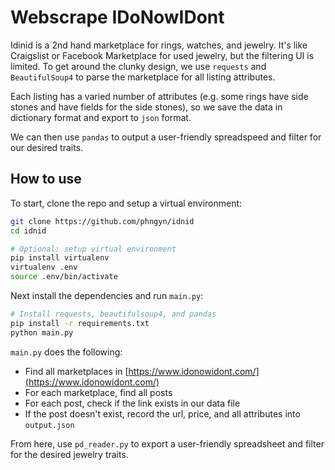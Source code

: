 # Webscrape IDoNowIDont
Idinid is a 2nd hand marketplace for rings, watches, and jewelry. It's like Craigslist or Facebook Marketplace for used jewelry, but the filtering UI is limited.
To get around the clunky design, we use `requests` and `BeautifulSoup4` to parse the marketplace for all listing attributes. 

Each listing has a varied number of attributes (e.g. some rings have side stones and have fields for the side stones), so we save the data in dictionary format and export to `json` format.

We can then use `pandas` to output a user-friendly spreadspeed and filter for our desired traits.

## How to use

To start, clone the repo and setup a virtual environment:

```bash
git clone https://github.com/phngyn/idnid
cd idnid

# Optional: setup virtual environment
pip install virtualenv
virtualenv .env
source .env/bin/activate
```

Next install the dependencies and run `main.py`: 

```bash
# Install requests, beautifulsoup4, and pandas
pip install -r requirements.txt
python main.py
```

`main.py` does the following:
  - Find all marketplaces in [https://www.idonowidont.com/](https://www.idonowidont.com/)
  - For each marketplace, find all posts
  - For each post, check if the link exists in our data file
  - If the post doesn't exist, record the url, price, and all attributes into `output.json`

From here, use `pd_reader.py` to export a user-friendly spreadsheet and filter for the desired jewelry traits.
